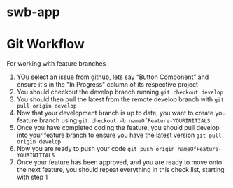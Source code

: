 # swb-app

# Git Workflow
For working with feature branches
1. YOu select an issue from github, lets say “Button Component” and ensure it's in the "In Progress" column of its respective project
1. You should checkout the develop branch running `git checkout develop`
1. You should then pull the latest from the remote develop branch with `git pull origin develop`
1. Now that your development branch is up to date, you want to create you feature branch using `git checkout -b nameOfFeature-YOURINITIALS`
1. Once you have completed coding the feature, you should pull develop into your feature branch to ensure you have the latest version `git pull origin develop`
1. Now you are ready to push your code `git push origin nameOfFeature-YOURINITIALS`
1. Once your feature has been approved, and you are ready to move onto the next feature, you should repeat everything in this check list, starting with step 1 